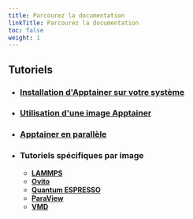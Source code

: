 ```yaml
---
title: Parcourez la documentation
linkTitle: Parcourez la documentation
toc: false
weight: 1
---
```




## Tutoriels

- ### <a href="/documentation/install/install_apptainer/">Installation d'Apptainer sur votre système</a>

- ### <a href="/documentation/use/apptainer_image/">Utilisation d'une image Apptainer</a>

- ### <a href="/documentation/freq_asked_questions/apptainer_parallel/">Apptainer en parallèle</a>

- ### Tutoriels spécifiques par image

  - <a class="text-x-large" href="/documentation/by-container/lammps/"><b>LAMMPS</b></a>
  - <a class="text-x-large" href="/documentation/by-container/ovito/"><b>Ovito</b></a>
  - <a class="text-x-large" href="/documentation/by-container/quantum-espresso/"><b>Quantum ESPRESSO</b></a>
  - <a class="text-x-large" href="/documentation/by-container/paraview/"><b>ParaView</b></a>
  - <a class="text-x-large" href="/documentation/by-container/vmd/"><b>VMD</b></a>
